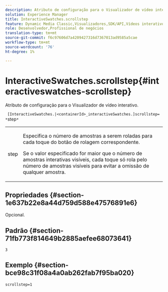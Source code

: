 ```yaml
---
description: Atributo de configuração para o Visualizador de vídeo interativo.
solution: Experience Manager
title: InteractiveSwatches.scrollstep
feature: Dynamic Media Classic,Visualizadores,SDK/API,Vídeos interativos
role: Desenvolvedor,Profissional de negócios
translation-type: tm+mt
source-git-commit: f6c97606d7a4209427316d7367013ad9585a5cae
workflow-type: tm+mt
source-wordcount: '76'
ht-degree: 1%

---
```



# InteractiveSwatches.scrollstep{#interactiveswatches-scrollstep}

Atributo de configuração para o Visualizador de vídeo interativo.

` [InteractiveSwatches.|<containerId>_interactiveSwatches.]scrollstep= *`step`*`

<table id="table_441553CD34C94A58A9D7CBF772DEDDB6"> 
 <tbody> 
  <tr> 
   <td colname="col1"> <p> <span class="codeph"><span class="varname"> step</span></span> </p> </td> 
   <td colname="col2"> <p>Especifica o número de amostras a serem roladas para cada toque do botão de rolagem correspondente. </p> <p>Se o valor especificado for maior que o número de amostras interativas visíveis, cada toque só rola pelo número de amostras visíveis para evitar a omissão de qualquer amostra. </p> </td> 
  </tr> 
 </tbody> 
</table>

## Propriedades {#section-1e637b22e8a44d759d588e47576891e6}

Opcional.

## Padrão {#section-71fb773f814649b2885aefee68073641}

`3`

## Exemplo {#section-bce98c31f08a4a0ab262fab7f95ba020}

```
scrollstep=1
```

